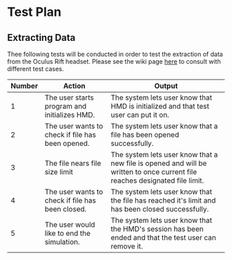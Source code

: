 # Test Plan
## Extracting Data

Thee following tests will be conducted in order to test the extraction of data from the Oculus Rift headset. Please see the wiki page [here](https://github.com/SenecaCollegeBTSProjects/Group_14/wiki/Test-Cases) to consult with different test cases.

| Number | Action | Output |
|--------|--------|--------|
|   1    | The user starts program and initializes HMD. | The system lets user know that HMD is initialized and that test user can put it on. |
|   2    | The user wants to check if file has been opened. | The system lets user know that a file has been opened successfully. |
|   3    | The file nears file size limit | The system lets user know that a new file is opened and will be written to once current file reaches designated file limit. |
|   4    | The user wants to check if file has been closed. | The system lets user know that the file has reached it's limit and has been closed successfully. |
|   5    | The user would like to end the simulation. | The system lets user know that the HMD's session has been ended and that the test user can remove it. |
